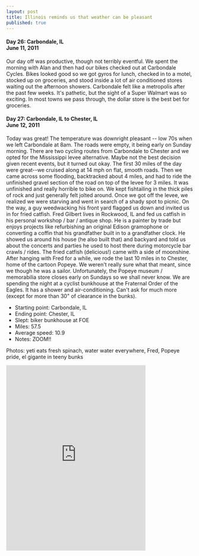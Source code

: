 ```yaml
---
layout: post
title: Illinois reminds us that weather can be pleasant
published: true
---
```

#### Day 26: Carbondale, IL<br/>June 11, 2011

Our day off was productive, though not terribly eventful. We spent the morning
with Alan and then had our bikes checked out at Carbondale Cycles. Bikes looked
good so we got gyros for lunch, checked in to a motel, stocked up on groceries,
and stood inside a lot of air conditioned stores waiting out the afternoon
showers. Carbondale felt like a metropolis after the past few weeks. It's
pathetic, but the sight of a Super Walmart was so exciting. In most towns we
pass through, the dollar store is the best bet for groceries.


#### Day 27: Carbondale, IL to Chester, IL<br/>June 12, 2011

Today was great! The temperature was downright pleasant -- low 70s when we left
Carbondale at 8am. The roads were empty, it being early on Sunday morning.
There are two cycling routes from Carbondale to Chester and we opted for the
Mississippi levee alternative. Maybe not the best decision given recent events,
but it turned out okay. The first 30 miles of the day were great--we cruised
along at 14 mph on flat, smooth roads.  Then we came across some flooding,
backtracked about 4 miles, and had to ride the unfinished gravel section of the
road on top of the levee for 3 miles. It was unfinished and really horrible to
bike on. We kept fishtailing in the thick piles of rock and just generally felt
jolted around.  Once we got off the levee, we realized we were starving and
went in search of a shady spot to picnic. On the way, a guy weedwacking his
front yard flagged us down and invited us in for fried catfish. Fred Gilbert
lives in Rockwood, IL and fed us catfish in his personal workshop / bar /
antique shop. He is a painter by trade but enjoys projects like refurbishing an
original Edison gramophone or converting a coffin that his grandfather built in
to a grandfather clock. He showed us around his house (he also built that) and
backyard and told us about the concerts and parties he used to host there
during motorcycle bar crawls / rides. The fried catfish (delicious!) came with
a side of moonshine.  After hanging with Fred for a while, we rode the last 10
miles in to Chester, home of the cartoon Popeye. We weren't really sure what
that meant, since we though he was a sailor. Unfortunately, the Popeye museum /
memorabilia store closes early on Sundays so we shall never know. We are
spending the night at a cyclist bunkhouse at the Fraternal Order of the Eagles.
It has a shower and air-conditioning. Can't ask for much more (except for more
than 30" of clearance in the bunks).

* Starting point: Carbondale, IL
* Ending point: Chester, IL
* Slept: biker bunkhouse at FOE
* Miles: 57.5
* Average speed: 10.9
* Notes: ZOOM!!

Photos: yeti eats fresh spinach, water water everywhere, Fred, Popeye pride, el gigante in teeny bunks

<iframe src="https://www.flickr.com/photos/123683527@N06/13921779402/in/set-72157644114208562/player/" width="375" height="500" frameborder="0" allowfullscreen webkitallowfullscreen mozallowfullscreen oallowfullscreen msallowfullscreen></iframe>
